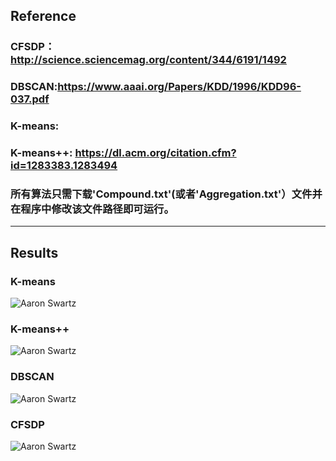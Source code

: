 ## Reference

### CFSDP：http://science.sciencemag.org/content/344/6191/1492
### DBSCAN:https://www.aaai.org/Papers/KDD/1996/KDD96-037.pdf
### K-means:
### K-means++: https://dl.acm.org/citation.cfm?id=1283383.1283494
### 所有算法只需下载'Compound.txt'(或者'Aggregation.txt'）文件并在程序中修改该文件路径即可运行。
---

## Results

### K-means
![Aaron Swartz](https://github.com/yl-jiang/Clustering-Python/raw/master/classification/kmeans_result.jpg)
### K-means++
![Aaron Swartz](https://github.com/yl-jiang/Clustering-Python/raw/master/classification/kmeans++_result.jpg)
### DBSCAN
![Aaron Swartz](https://github.com/yl-jiang/Clustering-Python/raw/master/classification/dbscan.jpg)
### CFSDP
![Aaron Swartz](https://github.com/yl-jiang/Clustering-Python/raw/master/classification/cfsdp.jpg)
